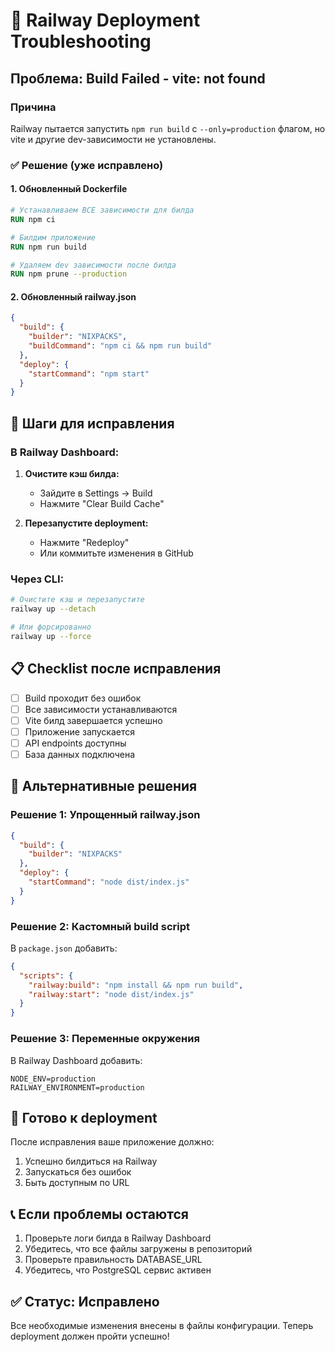 # 🚨 Railway Deployment Troubleshooting

## Проблема: Build Failed - vite: not found

### Причина
Railway пытается запустить `npm run build` с `--only=production` флагом, но vite и другие dev-зависимости не установлены.

### ✅ Решение (уже исправлено)

#### 1. Обновленный Dockerfile
```dockerfile
# Устанавливаем ВСЕ зависимости для билда
RUN npm ci

# Билдим приложение  
RUN npm run build

# Удаляем dev зависимости после билда
RUN npm prune --production
```

#### 2. Обновленный railway.json
```json
{
  "build": {
    "builder": "NIXPACKS",
    "buildCommand": "npm ci && npm run build"
  },
  "deploy": {
    "startCommand": "npm start"
  }
}
```

## 🔧 Шаги для исправления

### В Railway Dashboard:

1. **Очистите кэш билда:**
   - Зайдите в Settings → Build
   - Нажмите "Clear Build Cache"

2. **Перезапустите deployment:**
   - Нажмите "Redeploy"
   - Или коммитьте изменения в GitHub

### Через CLI:

```bash
# Очистите кэш и перезапустите
railway up --detach

# Или форсированно
railway up --force
```

## 📋 Checklist после исправления

- [ ] Build проходит без ошибок
- [ ] Все зависимости устанавливаются
- [ ] Vite билд завершается успешно
- [ ] Приложение запускается
- [ ] API endpoints доступны
- [ ] База данных подключена

## 🎯 Альтернативные решения

### Решение 1: Упрощенный railway.json
```json
{
  "build": {
    "builder": "NIXPACKS"
  },
  "deploy": {
    "startCommand": "node dist/index.js"
  }
}
```

### Решение 2: Кастомный build script
В `package.json` добавить:
```json
{
  "scripts": {
    "railway:build": "npm install && npm run build",
    "railway:start": "node dist/index.js"
  }
}
```

### Решение 3: Переменные окружения
В Railway Dashboard добавить:
```
NODE_ENV=production
RAILWAY_ENVIRONMENT=production
```

## 🚀 Готово к deployment

После исправления ваше приложение должно:
1. Успешно билдиться на Railway
2. Запускаться без ошибок  
3. Быть доступным по URL

## 📞 Если проблемы остаются

1. Проверьте логи билда в Railway Dashboard
2. Убедитесь, что все файлы загружены в репозиторий
3. Проверьте правильность DATABASE_URL
4. Убедитесь, что PostgreSQL сервис активен

## ✅ Статус: Исправлено

Все необходимые изменения внесены в файлы конфигурации. Теперь deployment должен пройти успешно!
